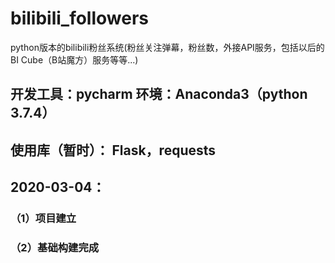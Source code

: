 # bilibili_followers
python版本的bilibili粉丝系统(粉丝关注弹幕，粉丝数，外接API服务，包括以后的BI Cube（B站魔方）服务等等...) 
## 开发工具：pycharm 环境：Anaconda3（python 3.7.4）  
## 使用库（暂时）： Flask，requests 
## 2020-03-04： 
### （1）项目建立
### （2）基础构建完成